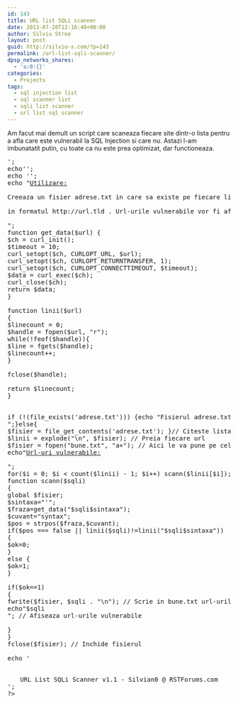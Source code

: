 ```yaml
---
id: 143
title: URL list SQLi scanner
date: 2013-07-28T12:16:40+00:00
author: Silviu Stroe
layout: post
guid: http://silviu-s.com/?p=143
permalink: /url-list-sqli-scanner/
dpsp_networks_shares:
  - 'a:0:{}'
categories:
  - Projects
tags:
  - sql injection list
  - sql scanner list
  - sqli list scanner
  - url list sql scanner
---
```

Am facut mai demult un script care scaneaza fiecare site dintr-o lista pentru a afla care este vulnerabil la SQL Injection si care nu. Astazi l-am imbunatatit putin, cu toate ca nu este prea optimizat, dar functioneaza.

<pre class="brush: php; title: ; notranslate" title=""><?php
echo '<html>';
echo'<title>URL List SQLi scanner</title>';
echo '<body bgcolor="green">';
echo "<u><tr>Utilizare:</tr></br></u>
Creeaza un fisier adrese.txt in care sa existe pe fiecare linie cate o adresa url</br>
in formatul http://url.tld . Url-urile vulnerabile vor fi afisate si vor fi salvate si in fisierul bune.txt</br></br>";
function get_data($url) {
$ch = curl_init();
$timeout = 10;
curl_setopt($ch, CURLOPT_URL, $url);
curl_setopt($ch, CURLOPT_RETURNTRANSFER, 1);
curl_setopt($ch, CURLOPT_CONNECTTIMEOUT, $timeout);
$data = curl_exec($ch);
curl_close($ch);
return $data;
}

function linii($url)
{
$linecount = 0;
$handle = fopen($url, "r");
while(!feof($handle)){
$line = fgets($handle);
$linecount++;
}

fclose($handle);

return $linecount;
}


if (!(file_exists('adrese.txt'))) {echo "Fisierul adrese.txt nu exista!Acesta trebuie sa contina pe fiecare linie cate un site!</br>";}else{
$fisier = file_get_contents('adrese.txt'); }// Citeste lista cu url-uri
$linii = explode("\n", $fisier); // Preia fiecare url
$fisier = fopen("bune.txt", "a+"); // Aici le va pune pe cele vulnerabile
echo"<u>Url-uri vulnerabile:</u></br></br>";
for($i = 0; $i < count($linii) - 1; $i++) scann($linii[$i]); // Testeaza fiecare url
function scann($sqli)
{
global $fisier;
$sintaxa="'";
$fraza=get_data("$sqli$sintaxa");
$cuvant="syntax";
$pos = strpos($fraza,$cuvant);
if($pos === false || linii($sqli)!=linii("$sqli$sintaxa"))
{
$ok=0;
}
else {
$ok=1;
}

if($ok==1)
{
fwrite($fisier, $sqli . "\n"); // Scrie in bune.txt url-urile vulnerabile
echo"$sqli  <br>"; // Afiseaza url-urile vulnerabile

}
}
fclose($fisier); // Inchide fisierul

echo '<center></br></br>URL List SQLi Scanner v1.1 - Silvian0 @ <a href="http://rstcenter.com">RSTForums.com</a></center>';
?>

</pre>
